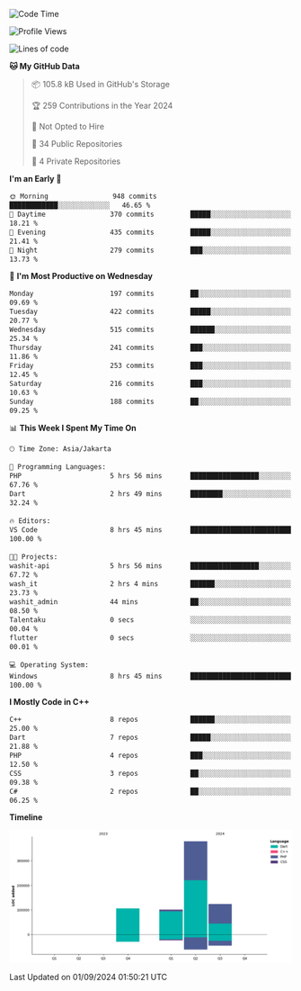 <!--START_SECTION:waka-->
![Code Time](http://img.shields.io/badge/Code%20Time-185%20hrs%2048%20mins-blue)

![Profile Views](http://img.shields.io/badge/Profile%20Views-0-blue)

![Lines of code](https://img.shields.io/badge/From%20Hello%20World%20I%27ve%20Written-708.0%20thousand%20lines%20of%20code-blue)

**🐱 My GitHub Data** 

> 📦 105.8 kB Used in GitHub's Storage 
 > 
> 🏆 259 Contributions in the Year 2024
 > 
> 🚫 Not Opted to Hire
 > 
> 📜 34 Public Repositories 
 > 
> 🔑 4 Private Repositories 
 > 
**I'm an Early 🐤** 

```text
🌞 Morning                948 commits         ████████████░░░░░░░░░░░░░   46.65 % 
🌆 Daytime                370 commits         █████░░░░░░░░░░░░░░░░░░░░   18.21 % 
🌃 Evening                435 commits         █████░░░░░░░░░░░░░░░░░░░░   21.41 % 
🌙 Night                  279 commits         ███░░░░░░░░░░░░░░░░░░░░░░   13.73 % 
```
📅 **I'm Most Productive on Wednesday** 

```text
Monday                   197 commits         ██░░░░░░░░░░░░░░░░░░░░░░░   09.69 % 
Tuesday                  422 commits         █████░░░░░░░░░░░░░░░░░░░░   20.77 % 
Wednesday                515 commits         ██████░░░░░░░░░░░░░░░░░░░   25.34 % 
Thursday                 241 commits         ███░░░░░░░░░░░░░░░░░░░░░░   11.86 % 
Friday                   253 commits         ███░░░░░░░░░░░░░░░░░░░░░░   12.45 % 
Saturday                 216 commits         ███░░░░░░░░░░░░░░░░░░░░░░   10.63 % 
Sunday                   188 commits         ██░░░░░░░░░░░░░░░░░░░░░░░   09.25 % 
```


📊 **This Week I Spent My Time On** 

```text
🕑︎ Time Zone: Asia/Jakarta

💬 Programming Languages: 
PHP                      5 hrs 56 mins       █████████████████░░░░░░░░   67.76 % 
Dart                     2 hrs 49 mins       ████████░░░░░░░░░░░░░░░░░   32.24 % 

🔥 Editors: 
VS Code                  8 hrs 45 mins       █████████████████████████   100.00 % 

🐱‍💻 Projects: 
washit-api               5 hrs 56 mins       █████████████████░░░░░░░░   67.72 % 
wash_it                  2 hrs 4 mins        ██████░░░░░░░░░░░░░░░░░░░   23.73 % 
washit_admin             44 mins             ██░░░░░░░░░░░░░░░░░░░░░░░   08.50 % 
Talentaku                0 secs              ░░░░░░░░░░░░░░░░░░░░░░░░░   00.04 % 
flutter                  0 secs              ░░░░░░░░░░░░░░░░░░░░░░░░░   00.01 % 

💻 Operating System: 
Windows                  8 hrs 45 mins       █████████████████████████   100.00 % 
```

**I Mostly Code in C++** 

```text
C++                      8 repos             ██████░░░░░░░░░░░░░░░░░░░   25.00 % 
Dart                     7 repos             █████░░░░░░░░░░░░░░░░░░░░   21.88 % 
PHP                      4 repos             ███░░░░░░░░░░░░░░░░░░░░░░   12.50 % 
CSS                      3 repos             ██░░░░░░░░░░░░░░░░░░░░░░░   09.38 % 
C#                       2 repos             ██░░░░░░░░░░░░░░░░░░░░░░░   06.25 % 
```



**Timeline**

![Lines of Code chart](https://raw.githubusercontent.com/PradiptaAhmad/PradiptaAhmad/main/assets/bar_graph.png)


 Last Updated on 01/09/2024 01:50:21 UTC
<!--END_SECTION:waka-->
